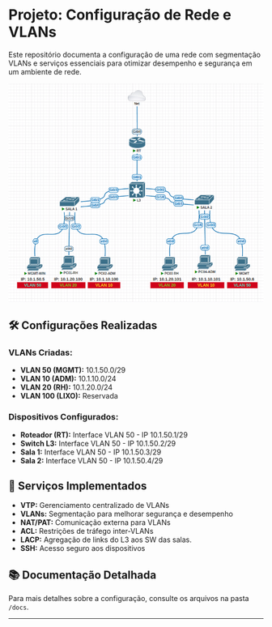 # Projeto: Configuração de Rede e VLANs  
Este repositório documenta a configuração de uma rede com segmentação VLANs e serviços essenciais para otimizar desempenho e segurança em um ambiente de rede. 

![Topologia_de_Rede](images/Topologia.png)

## 🛠️ **Configurações Realizadas**  
### VLANs Criadas:  
- **VLAN 50 (MGMT):** 10.1.50.0/29  
- **VLAN 10 (ADM):** 10.1.10.0/24  
- **VLAN 20 (RH):** 10.1.20.0/24  
- **VLAN 100 (LIXO):** Reservada  

### Dispositivos Configurados:  
- **Roteador (RT):** Interface VLAN 50 - IP 10.1.50.1/29  
- **Switch L3:** Interface VLAN 50 - IP 10.1.50.2/29  
- **Sala 1:** Interface VLAN 50 - IP 10.1.50.3/29  
- **Sala 2:** Interface VLAN 50 - IP 10.1.50.4/29  

## 🚀 **Serviços Implementados**  
- **VTP:** Gerenciamento centralizado de VLANs  
- **VLANs:** Segmentação para melhorar segurança e desempenho  
- **NAT/PAT:** Comunicação externa para VLANs  
- **ACL:** Restrições de tráfego inter-VLANs  
- **LACP:** Agregação de links do L3 aos SW das salas.
- **SSH:** Acesso seguro aos dispositivos  

## 📚 **Documentação Detalhada**  
Para mais detalhes sobre a configuração, consulte os arquivos na pasta `/docs`.  

--- 
